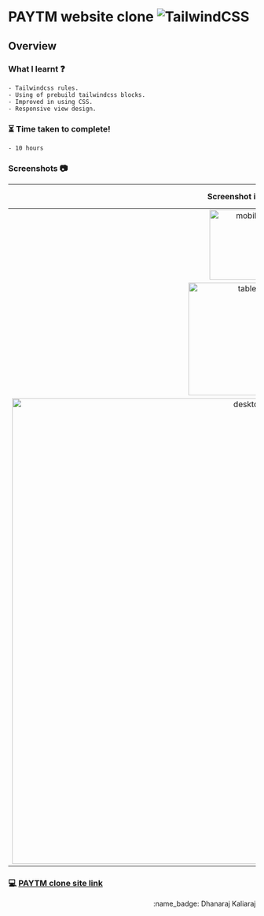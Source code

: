 # PAYTM website clone ![TailwindCSS](https://img.shields.io/badge/-TailwindCSS-blue)

## Overview
### What I learnt :question:
    - Tailwindcss rules.
    - Using of prebuild tailwindcss blocks.
    - Improved in using CSS.
    - Responsive view design.
### :hourglass_flowing_sand: Time taken to complete!
    - 10 hours
### Screenshots :camera:

Screenshot images                               |  Screen size
:-----------------------------------------:|:-------------------------:
<img width="142" alt="mobile" src="https://user-images.githubusercontent.com/85427455/193076482-b3bb280e-ba29-4cad-9d15-244bfc3418de.PNG">| Mobile
<img width="229" alt="tablet" src="https://user-images.githubusercontent.com/85427455/193076531-2eb31b36-ac06-4ab0-ba48-383d254b8b5c.PNG">| Tablet
<img width="946" alt="desktop" src="https://user-images.githubusercontent.com/85427455/193076557-7201c3b2-4d4d-4366-bb0e-6323119f96b8.PNG">| Desktop




### :computer: [PAYTM clone site link](https://dhanaraj-paytm-clone.netlify.app/)

<div align="right">:name_badge: Dhanaraj Kaliaraj</div>
